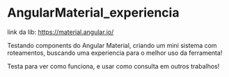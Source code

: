 # AngularMaterial_experiencia

link da lib: 
https://material.angular.io/

Testando components do Angular Material, criando um mini sistema com roteamentos, buscando uma experiencia para o melhor uso da ferramenta! 

Testa para ver como funciona, e usar como consulta em outros trabalhos! 
